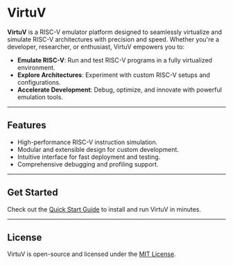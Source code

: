 # VirtuV

**VirtuV** is a RISC-V emulator platform designed to seamlessly virtualize and simulate RISC-V architectures with precision and speed. Whether you're a developer, researcher, or enthusiast, VirtuV empowers you to:
- **Emulate RISC-V**: Run and test RISC-V programs in a fully virtualized environment.  
- **Explore Architectures**: Experiment with custom RISC-V setups and configurations.  
- **Accelerate Development**: Debug, optimize, and innovate with powerful emulation tools.  

---

## **Features**
- High-performance RISC-V instruction simulation.  
- Modular and extensible design for custom development.  
- Intuitive interface for fast deployment and testing.  
- Comprehensive debugging and profiling support.  

---

## **Get Started**
Check out the [Quick Start Guide](docs/getting_started.md) to install and run VirtuV in minutes.

---

## **License**
VirtuV is open-source and licensed under the [MIT License](LICENSE).
